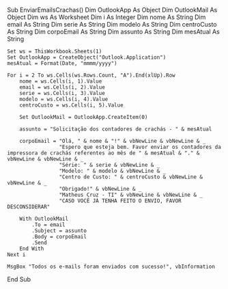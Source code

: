 Sub EnviarEmailsCrachas()
    Dim OutlookApp As Object
    Dim OutlookMail As Object
    Dim ws As Worksheet
    Dim i As Integer
    Dim nome As String
    Dim email As String
    Dim serie As String
    Dim modelo As String
    Dim centroCusto As String
    Dim corpoEmail As String
    Dim assunto As String
    Dim mesAtual As String

    Set ws = ThisWorkbook.Sheets(1)
    Set OutlookApp = CreateObject("Outlook.Application")
    mesAtual = Format(Date, "mmmm/yyyy")

    For i = 2 To ws.Cells(ws.Rows.Count, "A").End(xlUp).Row
        nome = ws.Cells(i, 1).Value
        email = ws.Cells(i, 2).Value
        serie = ws.Cells(i, 3).Value
        modelo = ws.Cells(i, 4).Value
        centroCusto = ws.Cells(i, 5).Value

        Set OutlookMail = OutlookApp.CreateItem(0)

        assunto = "Solicitação dos contadores de crachás - " & mesAtual

        corpoEmail = "Olá, " & nome & "!" & vbNewLine & vbNewLine & _
                     "Espero que esteja bem. Favor enviar os contadores da impressora de crachás referentes ao mês de " & mesAtual & "." & vbNewLine & vbNewLine & _
                     "Série: " & serie & vbNewLine & _
                     "Modelo: " & modelo & vbNewLine & _
                     "Centro de Custo: " & centroCusto & vbNewLine & vbNewLine & _
                     "Obrigado!" & vbNewLine & _
                     "Matheus Cruz - TI" & vbNewLine & vbNewLine & _
                     "CASO VOCÊ JÁ TENHA FEITO O ENVIO, FAVOR DESCONSIDERAR"

        With OutlookMail
            .To = email
            .Subject = assunto
            .Body = corpoEmail
            .Send
        End With
    Next i

    MsgBox "Todos os e-mails foram enviados com sucesso!", vbInformation
End Sub
